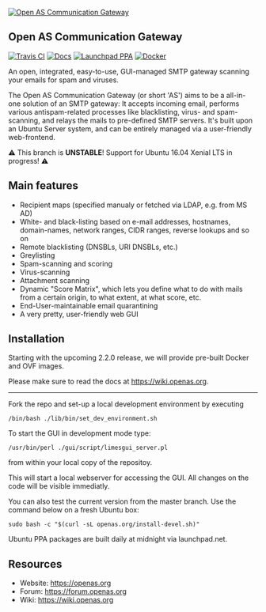 [![Open AS Communication Gateway](https://openas.org/assets/img/logo.png)](https://openas.org) 
## Open AS Communication Gateway

[![Travis CI](https://travis-ci.org/open-as-team/open-as-cgw.svg?branch=master)](https://travis-ci.org/open-as-team/open-as-cgw)
[![Docs](https://img.shields.io/badge/docs-in%20progress-orange.svg)](https://wiki.openas.org)
[![Launchpad PPA](https://img.shields.io/badge/launchpad-ppa-red.svg)](https://code.launchpad.net/~open-as-team/+recipe/open-as-cgw-daily)
[![Docker](https://img.shields.io/badge/container-docker-red.svg)](https://hub.docker.com/r/openasteam/open-as-cgw/)

An open, integrated, easy-to-use, GUI-managed SMTP gateway scanning your emails for spam and viruses.

The Open AS Communication Gateway (or short 'AS') aims to be a all-in-one solution of an SMTP gateway: It accepts incoming email, performs various antispam-related processes like blacklisting, virus- and spam-scanning, and relays the mails to pre-defined SMTP servers. It's built upon an Ubuntu Server system, and can be entirely managed via a user-friendly web-frontend.

:warning: This branch is **UNSTABLE**! Support for Ubuntu 16.04 Xenial LTS in progress! :warning:

Main features
----------------------------------------

 * Recipient maps (specified manualy or fetched via LDAP, e.g. from MS AD)
 * White- and black-listing based on e-mail addresses, hostnames, domain-names, network ranges, CIDR ranges, reverse lookups and so on
 * Remote blacklisting (DNSBLs, URI DNSBLs, etc.)
 * Greylisting
 * Spam-scanning and scoring
 * Virus-scanning
 * Attachment scanning
 * Dynamic "Score Matrix", which lets you define what to do with mails from a certain origin, to what extent, at what score, etc.
 * End-User-maintainable email quarantining
 * A very pretty, user-friendly web GUI

Installation
----------------------------------------

Starting with the upcoming 2.2.0 release, we will provide pre-built Docker and OVF images.

Please make sure to read the docs at https://wiki.openas.org.

----------------------------------------

Fork the repo and set-up a local development environment by executing

	/bin/bash ./lib/bin/set_dev_environment.sh

To start the GUI in development mode type:

	/usr/bin/perl ./gui/script/limesgui_server.pl

from within your local copy of the repositoy.

This will start a local webserver for accessing the GUI.
All changes on the code will be visible immediatly.


You can also test the current version from the master branch.
Use the command below on a fresh Ubuntu box:

	sudo bash -c "$(curl -sL openas.org/install-devel.sh)"

Ubuntu PPA packages are built daily at midnight via launchpad.net.

Resources
----------------------------------------
* Website: https://openas.org
* Forum:   https://forum.openas.org
* Wiki:    https://wiki.openas.org
